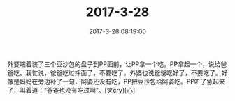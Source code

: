 ﻿---
title: "2017-3-28"
date: 2017-3-28 08:19:00
tags:
categories: 爸爸
---
外婆端着装了三个豆沙包的盘子到PP面前，让PP拿一个吃。PP拿起一个，说给爸爸吃。我忙说，爸爸吃过拌面了，不要吃了。外婆也说爸爸吃好了，不要吃了。好像是妈妈在旁边补了一句，阿婆还没有吃，PP把豆沙包给阿婆吃。PP听了急起来了，叫着道：“爸爸也没有吃过啊”。[笑cry][心]